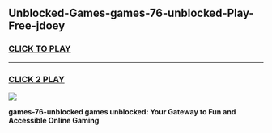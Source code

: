 
## Unblocked-Games-games-76-unblocked-Play-Free-jdoey
<h3>
<a href="https://premium76.site?title=games-76-unblocked&ref=21A">CLICK TO PLAY</a></h3>
<hr>

<h3>
<a href="https://premium76.site?title=games-76-unblocked&ref=21A">CLICK 2 PLAY</a>
  
</h3>

<a href="https://premium76.site?title=games-76-unblocked&ref=21A"><img src="https://clearcache.store/games.png"></a>


**games-76-unblocked games unblocked: Your Gateway to Fun and Accessible Online Gaming**
